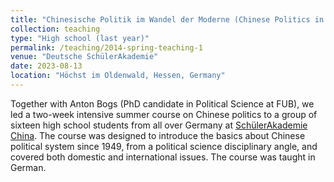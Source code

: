 ```yaml
---
title: "Chinesische Politik im Wandel der Moderne (Chinese Politics in the Course of Modernity) "
collection: teaching
type: "High school (last year)"
permalink: /teaching/2014-spring-teaching-1
venue: "Deutsche SchülerAkademie"
date: 2023-08-13
location: "Höchst im Oldenwald, Hessen, Germany"
---
```


Together with Anton Bogs (PhD candidate in Political Science at FUB), we led a two-week intensive summer course on Chinese politics to a group of sixteen high school students from all over Germany at [SchülerAkademie China](https://www.schuelerakademie-china.de/). The course was designed to introduce the basics about Chinese political system since 1949, from a political science disciplinary angle, and covered both domestic and international issues. The course was taught in German. 
